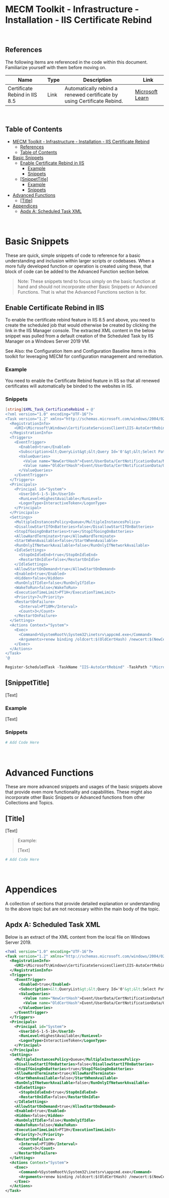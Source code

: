 # MECM Toolkit - Infrastructure - Installation - IIS Certificate Rebind

&nbsp;

## References

The following items are referenced in the code within this document. Familiarize yourself with them before moving on.

| Name                                | Type       | Description                                                             | Link |
|-------------------------------------|------------|-------------------------------------------------------------------------|------|
| Certificate Rebind in IIS 8.5       | Link       | Automatically rebind a renewed certificate by using Certificate Rebind. | [Microsoft Learn](https://learn.microsoft.com/en-us/iis/get-started/whats-new-in-iis-85/certificate-rebind-in-iis85)

&nbsp;

## Table of Contents

- [MECM Toolkit - Infrastructure - Installation - IIS Certificate Rebind](#mecm-toolkit---infrastructure---installation---iis-certificate-rebind)
  - [References](#references)
  - [Table of Contents](#table-of-contents)
- [Basic Snippets](#basic-snippets)
  - [Enable Certificate Rebind in IIS](#enable-certificate-rebind-in-iis)
    - [Example](#example)
    - [Snippets](#snippets)
  - [\[SnippetTitle\]](#snippettitle)
    - [Example](#example-1)
    - [Snippets](#snippets-1)
- [Advanced Functions](#advanced-functions)
  - [\[Title\]](#title)
- [Appendices](#appendices)
  - [Apdx A: Scheduled Task XML](#apdx-a-scheduled-task-xml)

&nbsp;

# Basic Snippets

These are quick, simple snippets of code to reference for a basic understanding and inclusion within larger scripts or codebases. When a more fully developed function or operation is created using these, that block of code can be added to the Advanced Function section below.

> Note: These snippets tend to focus simply on the basic function at hand and should not incorporate other Basic Snippets or Advanced Functions. That is what the Advanced Functions section is for.

## Enable Certificate Rebind in IIS

To enable the certificate rebind feature in IIS 8.5 and above, you need to create the scheduled job that would otherwise be created by clicking the link in the IIS Manager console. The extracted XML content in the below snippet was pulled from a default creation of the Scheduled Task by IIS Manager on a Windows Server 2019 VM.

See Also: the Configuration Item and Configuration Baseline items in this toolkit for leveraging MECM for configuration management and remediation.

### Example

You need to enable the Certificate Rebind feature in IIS so that all renewed certificates will automatically be binded to the websites in IIS.

### Snippets

```powershell
[string]$XML_Task_CertificateRebind = @'
<?xml version="1.0" encoding="UTF-16"?>
<Task version="1.2" xmlns="http://schemas.microsoft.com/windows/2004/02/mit/task">
  <RegistrationInfo>
    <URI>\Microsoft\Windows\CertificateServicesClient\IIS-AutoCertRebind</URI>
  </RegistrationInfo>
  <Triggers>
    <EventTrigger>
      <Enabled>true</Enabled>
      <Subscription>&lt;QueryList&gt;&lt;Query Id='0'&gt;&lt;Select Path='Microsoft-Windows-CertificateServicesClient-Lifecycle-System/Operational'&gt;*[System[EventID=1001]]&lt;/Select&gt;&lt;/Query&gt;&lt;/QueryList&gt;</Subscription>
      <ValueQueries>
        <Value name="NewCertHash">Event/UserData/CertNotificationData/NewCertificateDetails/@Thumbprint</Value>
        <Value name="OldCertHash">Event/UserData/CertNotificationData/OldCertificateDetails/@Thumbprint</Value>
      </ValueQueries>
    </EventTrigger>
  </Triggers>
  <Principals>
    <Principal id="System">
      <UserId>S-1-5-18</UserId>
      <RunLevel>HighestAvailable</RunLevel>
      <LogonType>InteractiveToken</LogonType>
    </Principal>
  </Principals>
  <Settings>
    <MultipleInstancesPolicy>Queue</MultipleInstancesPolicy>
    <DisallowStartIfOnBatteries>false</DisallowStartIfOnBatteries>
    <StopIfGoingOnBatteries>true</StopIfGoingOnBatteries>
    <AllowHardTerminate>true</AllowHardTerminate>
    <StartWhenAvailable>false</StartWhenAvailable>
    <RunOnlyIfNetworkAvailable>false</RunOnlyIfNetworkAvailable>
    <IdleSettings>
      <StopOnIdleEnd>true</StopOnIdleEnd>
      <RestartOnIdle>false</RestartOnIdle>
    </IdleSettings>
    <AllowStartOnDemand>true</AllowStartOnDemand>
    <Enabled>true</Enabled>
    <Hidden>false</Hidden>
    <RunOnlyIfIdle>false</RunOnlyIfIdle>
    <WakeToRun>false</WakeToRun>
    <ExecutionTimeLimit>PT1H</ExecutionTimeLimit>
    <Priority>7</Priority>
    <RestartOnFailure>
      <Interval>PT10M</Interval>
      <Count>3</Count>
    </RestartOnFailure>
  </Settings>
  <Actions Context="System">
    <Exec>
      <Command>%SystemRoot%\System32\inetsrv\appcmd.exe</Command>
      <Arguments>renew binding /oldcert:$(OldCertHash) /newcert:$(NewCertHash)</Arguments>
    </Exec>
  </Actions>
</Task>
'@

Register-ScheduledTask -TaskName "IIS-AutoCertRebind" -TaskPath "\Microsoft\Windows\CertificateServicesClient" -Xml $XML_Task_CertificateRebind
```

## [SnippetTitle]

[Text]

### Example

[Text]

### Snippets

```powershell
# Add Code Here
```

&nbsp;

# Advanced Functions

These are more advanced snippets and usages of the basic snippets above that provide even more functionality and capabilities. These might also incorporate other Basic Snippets or Advanced functions from other Collections and Topics.

## [Title]

[Text]

> Example:
>
> [Text]

```powershell
# Add Code Here
```

&nbsp;

# Appendices

A collection of sections that provide detailed explanation or understanding to the above topic but are not necessary within the main body of the topic.

## Apdx A: Scheduled Task XML

Below is an extract of the XML content from the local file on Windows Server 2019.

```xml
<?xml version="1.0" encoding="UTF-16"?>
<Task version="1.2" xmlns="http://schemas.microsoft.com/windows/2004/02/mit/task">
  <RegistrationInfo>
    <URI>\Microsoft\Windows\CertificateServicesClient\IIS-AutoCertRebind</URI>
  </RegistrationInfo>
  <Triggers>
    <EventTrigger>
      <Enabled>true</Enabled>
      <Subscription>&lt;QueryList&gt;&lt;Query Id='0'&gt;&lt;Select Path='Microsoft-Windows-CertificateServicesClient-Lifecycle-System/Operational'&gt;*[System[EventID=1001]]&lt;/Select&gt;&lt;/Query&gt;&lt;/QueryList&gt;</Subscription>
      <ValueQueries>
        <Value name="NewCertHash">Event/UserData/CertNotificationData/NewCertificateDetails/@Thumbprint</Value>
        <Value name="OldCertHash">Event/UserData/CertNotificationData/OldCertificateDetails/@Thumbprint</Value>
      </ValueQueries>
    </EventTrigger>
  </Triggers>
  <Principals>
    <Principal id="System">
      <UserId>S-1-5-18</UserId>
      <RunLevel>HighestAvailable</RunLevel>
      <LogonType>InteractiveToken</LogonType>
    </Principal>
  </Principals>
  <Settings>
    <MultipleInstancesPolicy>Queue</MultipleInstancesPolicy>
    <DisallowStartIfOnBatteries>false</DisallowStartIfOnBatteries>
    <StopIfGoingOnBatteries>true</StopIfGoingOnBatteries>
    <AllowHardTerminate>true</AllowHardTerminate>
    <StartWhenAvailable>false</StartWhenAvailable>
    <RunOnlyIfNetworkAvailable>false</RunOnlyIfNetworkAvailable>
    <IdleSettings>
      <StopOnIdleEnd>true</StopOnIdleEnd>
      <RestartOnIdle>false</RestartOnIdle>
    </IdleSettings>
    <AllowStartOnDemand>true</AllowStartOnDemand>
    <Enabled>true</Enabled>
    <Hidden>false</Hidden>
    <RunOnlyIfIdle>false</RunOnlyIfIdle>
    <WakeToRun>false</WakeToRun>
    <ExecutionTimeLimit>PT1H</ExecutionTimeLimit>
    <Priority>7</Priority>
    <RestartOnFailure>
      <Interval>PT10M</Interval>
      <Count>3</Count>
    </RestartOnFailure>
  </Settings>
  <Actions Context="System">
    <Exec>
      <Command>%SystemRoot%\System32\inetsrv\appcmd.exe</Command>
      <Arguments>renew binding /oldcert:$(OldCertHash) /newcert:$(NewCertHash)</Arguments>
    </Exec>
  </Actions>
</Task>
```